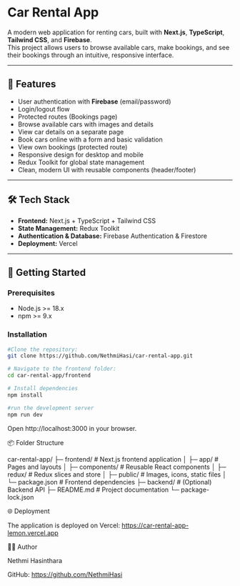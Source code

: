 # Car Rental App

A modern web application for renting cars, built with **Next.js**, **TypeScript**, **Tailwind CSS**, and **Firebase**.  
This project allows users to browse available cars, make bookings, and see their bookings through an intuitive, responsive interface.

---

## 🌟 Features

- User authentication with **Firebase** (email/password)
- Login/logout flow
- Protected routes (Bookings page)
- Browse available cars with images and details
- View car details on a separate page
- Book cars online with a form and basic validation
- View own bookings (protected route)
- Responsive design for desktop and mobile
- Redux Toolkit for global state management
- Clean, modern UI with reusable components (header/footer)

---

## 🛠️ Tech Stack

- **Frontend:** Next.js + TypeScript + Tailwind CSS  
- **State Management:** Redux Toolkit  
- **Authentication & Database:** Firebase Authentication & Firestore  
- **Deployment:** Vercel  

---

## 🚀 Getting Started

### Prerequisites

- Node.js >= 18.x  
- npm >= 9.x  

### Installation


```bash
#Clone the repository:
git clone https://github.com/NethmiHasi/car-rental-app.git

# Navigate to the frontend folder:
cd car-rental-app/frontend

# Install dependencies
npm install

#run the development server
npm run dev

```
Open http://localhost:3000
 in your browser.


 📦 Folder Structure

car-rental-app/
├─ frontend/          # Next.js frontend application
│  ├─ app/            # Pages and layouts
│  ├─ components/     # Reusable React components
│  ├─ redux/          # Redux slices and store
│  ├─ public/         # Images, icons, static files
│  └─ package.json    # Frontend dependencies
├─ backend/           # (Optional) Backend API
├─ README.md          # Project documentation
└─ package-lock.json

🌐 Deployment

The application is deployed on Vercel:
https://car-rental-app-lemon.vercel.app


👩‍💻 Author

Nethmi Hasinthara

GitHub: https://github.com/NethmiHasi
